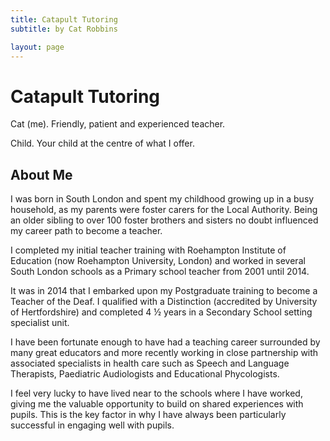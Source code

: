 ```yaml
---
title: Catapult Tutoring
subtitle: by Cat Robbins

layout: page
---
```


# Catapult Tutoring

Cat (me). Friendly, patient and experienced teacher.

Child. Your child at the centre of what I offer.

## About Me

I was born in South London and spent my childhood growing up in a busy household, as my parents were foster carers for the Local Authority. Being an older sibling to over 100 foster brothers and sisters no doubt influenced my career path to become a teacher.

I completed my initial teacher training with Roehampton Institute of Education (now Roehampton University, London) and worked in several South London schools as a Primary school teacher from 2001 until 2014.

It was in 2014 that I embarked upon my Postgraduate training to become a Teacher of the Deaf. I qualified with a Distinction (accredited by University of Hertfordshire) and completed 4 ½ years in a Secondary School setting specialist unit.

I have been fortunate enough to have had a teaching career surrounded by many great educators and more recently working in close partnership with associated specialists in health care such as Speech and Language Therapists, Paediatric Audiologists and Educational Phycologists.

I feel very lucky to have lived near to the schools where I have worked, giving me the valuable opportunity to build on shared experiences with pupils. This is the key factor in why I have always been particularly successful in engaging well with pupils.
